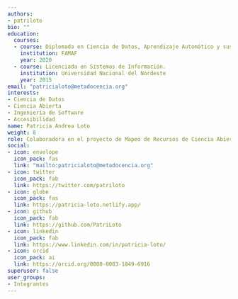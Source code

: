 ```yaml
---
authors:
- patriloto
bio: ""
education:
  courses:
  - course: Diplomada en Ciencia de Datos, Aprendizaje Automático y sus Aplicaciones.
    institution: FAMAF 
    year: 2020
  - course: Licenciada en Sistemas de Información.
    institution: Universidad Nacional del Nordeste 
    year: 2015
email: "patricialoto@metadocencia.org"
interests:
- Ciencia de Datos
- Ciencia Abierta
- Ingeniería de Software
- Accesibilidad
name: Patricia Andrea Loto
weight: 8
role: Colaboradora en el proyecto de Mapeo de Recursos de Ciencia Abierta en Latinoamérica y en el proyecto Nasa - 2i2c.
social:
- icon: envelope
  icon_pack: fas
  link: "mailto:patricialoto@metadocencia.org"
- icon: twitter
  icon_pack: fab
  link: https://twitter.com/patriloto
- icon: globe
  icon_pack: fas
  link: https://patricia-loto.netlify.app/
- icon: github
  icon_pack: fab
  link: https://github.com/PatriLoto
- icon: linkedin
  icon_pack: fab
  link: https://www.linkedin.com/in/patricia-loto/
- icon: orcid
  icon_pack: ai
  link: https://orcid.org/0000-0003-1849-6916
superuser: false
user_groups:
- Integrantes
---
```




